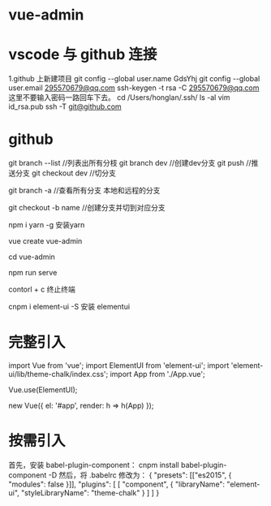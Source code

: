 # vue-admin

# vscode 与 github 连接
1.github 上新建项目
git config --global user.name GdsYhj
git config --global user.email 295570679@qq.com
ssh-keygen -t rsa -C 295570679@qq.com  这里不要输入密码一路回车下去。
cd /Users/honglan/.ssh/
ls -al
vim id_rsa.pub
ssh -T git@github.com

# github
git branch --list  //列表出所有分枝
git branch dev  //创建dev分支
git push  //推送分支
git checkout dev  //切分支

git branch -a //查看所有分支  本地和远程的分支

git checkout -b name  //创建分支并切到对应分支

npm i yarn -g  安装yarn

vue create vue-admin

cd vue-admin

npm run serve

contorl + c 终止终端

cnpm i element-ui -S 安装 elementui
# 完整引入
import Vue from 'vue';
import ElementUI from 'element-ui';
import 'element-ui/lib/theme-chalk/index.css';
import App from './App.vue';

Vue.use(ElementUI);

new Vue({
  el: '#app',
  render: h => h(App)
});
# 按需引入
首先，安装 babel-plugin-component：
cnpm install babel-plugin-component -D 
然后，将 .babelrc 修改为：
{
  "presets": [["es2015", { "modules": false }]],
  "plugins": [
    [
      "component",
      {
        "libraryName": "element-ui",
        "styleLibraryName": "theme-chalk"
      }
    ]
  ]
}